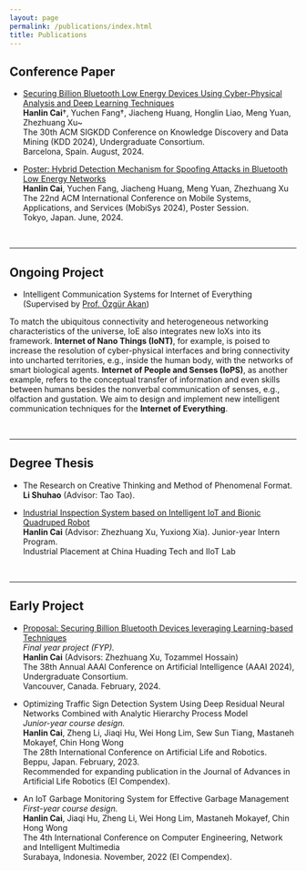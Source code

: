 ```yaml
---
layout: page
permalink: /publications/index.html
title: Publications
---
```


<!-- #> (†: equal contribution, ~: corresponding author) -->

## Conference Paper

- [Securing Billion Bluetooth Low Energy Devices Using Cyber-Physical Analysis and Deep Learning Techniques](https://www.researchgate.net/publication/384046364/)<br>**Hanlin Cai**†, Yuchen Fang†, Jiacheng Huang, Honglin Liao, Meng Yuan, Zhezhuang Xu~<br>The 30th ACM SIGKDD Conference on Knowledge Discovery and Data Mining (KDD 2024), Undergraduate Consortium.<br>Barcelona, Spain. August, 2024.<br>

- [Poster: Hybrid Detection Mechanism for Spoofing Attacks in Bluetooth Low Energy Networks](https://dl.acm.org/doi/abs/10.1145/3643832.3661434)<br>**Hanlin Cai**, Yuchen Fang, Jiacheng Huang, Meng Yuan, Zhezhuang Xu<br>The 22nd ACM International Conference on Mobile Systems, Applications, and Services (MobiSys 2024), Poster Session.<br>Tokyo, Japan. June, 2024.

  <br>

---

## Ongoing Project

- Intelligent Communication Systems for Internet of Everything (Supervised by [Prof. Özgür Akan](https://www.eng.cam.ac.uk/profiles/oba21))

To match the ubiquitous connectivity and heterogeneous networking characteristics of the universe, IoE also integrates new IoXs into its framework. **Internet of Nano Things (IoNT)**, for example, is poised to increase the resolution of cyber-physical interfaces and bring connectivity into uncharted territories, e.g., inside the human body, with the networks of smart biological agents. **Internet of People and Senses (IoPS)**, as another example, refers to the conceptual transfer of information and even skills between humans besides the nonverbal communication of senses, e.g., olfaction and gustation. We aim to design and implement new intelligent communication techniques for the **Internet of Everything**.

<br>

---

## Degree Thesis

- The Research on Creative Thinking and Method of Phenomenal Format. <br>**Li Shuhao** (Advisor: Tao Tao). 

- [Industrial Inspection System based on Intelligent IoT and Bionic Quadruped Robot](https://caihanlin.com/mypaper/thesis/IP-report.pdf)<br>**Hanlin Cai** (Advisor: Zhezhuang Xu, Yuxiong Xia). Junior-year Intern Program.<br>Industrial Placement at China Huading Tech and IIoT Lab<br>

  <br>

---

## Early Project

- [Proposal: Securing Billion Bluetooth Devices leveraging Learning-based Techniques](https://ojs.aaai.org/index.php/AAAI/article/view/30544)<br>*Final year project (FYP).*<br>**Hanlin Cai** (Advisors: Zhezhuang Xu, Tozammel Hossain)<br>The 38th Annual AAAI Conference on Artificial Intelligence (AAAI 2024), Undergraduate Consortium.<br>Vancouver, Canada. February, 2024.

- Optimizing Traffic Sign Detection System Using Deep Residual Neural Networks Combined with Analytic Hierarchy Process Model<br>*Junior-year course design.*<br>**Hanlin Cai**, Zheng Li, Jiaqi Hu, Wei Hong Lim, Sew Sun Tiang, Mastaneh Mokayef, Chin Hong Wong<br>The 28th International Conference on Artificial Life and Robotics.<br>Beppu, Japan. February, 2023.<br>Recommended for expanding publication in the Journal of Advances in Artificial Life Robotics (EI Compendex).

- An IoT Garbage Monitoring System for Effective Garbage Management<br>*First-year course design.*<br>**Hanlin Cai**, Jiaqi Hu, Zheng Li, Wei Hong Lim, Mastaneh Mokayef, Chin Hong Wong<br>The 4th International Conference on Computer Engineering, Network and Intelligent Multimedia<br>Surabaya, Indonesia. November, 2022 (EI Compendex).<br>

  <br>

